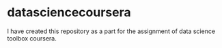 datasciencecoursera
===================

I have created this repository as a part for the assignment of data science toolbox  coursera.
